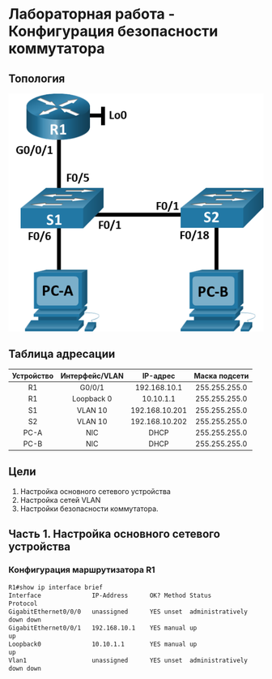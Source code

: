 # Лабораторная работа - Конфигурация безопасности коммутатора 
## Топология
![alt lext](https://github.com/V1RaJ97/OTUS-NE/blob/6922f1da93b805877a8d3bd7729058cc0962078a/Labs/Lab09/%D0%A2%D0%BE%D0%BF%D0%BE%D0%BB%D0%BE%D0%B3%D0%B8%D1%8F.png)

## Таблица адресации
| Устройство |  Интерфейс/VLAN  |     IP-адрес   | Маска подсети |
|:----------:|:----------------:|:--------------:|:-------------:|
|     R1     |      G0/0/1      |  192.168.10.1  | 255.255.255.0 |
|     R1     |    Loopback 0    |    10.10.1.1   | 255.255.255.0 |
|     S1     |      VLAN 10     | 192.168.10.201 | 255.255.255.0 |
|     S2     |      VLAN 10     | 192.168.10.202 | 255.255.255.0 |
|    PC-A    |        NIC       |      DHCP      | 255.255.255.0 |
|    PC-B    |        NIC       |      DHCP      | 255.255.255.0 |

## Цели
1. Настройка основного сетевого устройства
2. Настройка сетей VLAN
3. Настройки безопасности коммутатора.

## Часть 1. Настройка основного сетевого устройства
### Конфигурация маршрутизатора R1
```
R1#show ip interface brief
Interface              IP-Address      OK? Method Status                Protocol 
GigabitEthernet0/0/0   unassigned      YES unset  administratively down down 
GigabitEthernet0/0/1   192.168.10.1    YES manual up                    up 
Loopback0              10.10.1.1       YES manual up                    up 
Vlan1                  unassigned      YES unset  administratively down down
```
